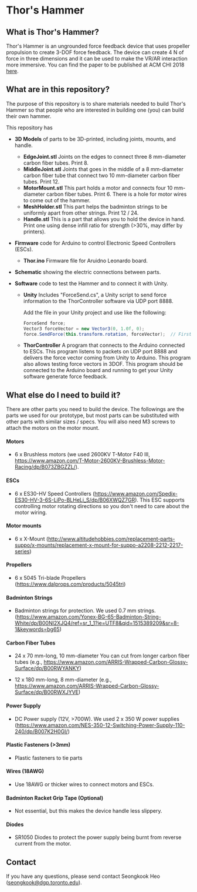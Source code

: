 # Thor's Hammer

## What is Thor's Hammer?

Thor's Hammer is an ungrounded force feedback device that uses propeller propulsion to create 3-DOF force feedback. The device can create 4 N of force in three dimensions and it can be used to make the VR/AR interaction more immersive. You can find the paper to be published at ACM CHI 2018 [here](http://seongkookheo.com/thorshammer.pdf).

## What are in this repository?

The purpose of this repository is to share materials needed to build Thor's Hammer so that people who are interested in building one (you) can build their own hammer. 

This repository has

* **3D Models** of parts to be 3D-printed, including joints, mounts, and handle. 

  * **EdgeJoint.stl** Joints on the edges to connect three 8 mm-diameter carbon fiber tubes. Print 8.
  * **MiddleJoint.stl** Joints that goes in the middle of a 8 mm-diameter carbon fiber tube that connect two 10 mm-diameter carbon fiber tubes. Print 12.
  * **MotorMount.stl** This part holds a motor and connects four 10 mm-diameter carbon fiber tubes. Print 6. There is a hole for motor wires to come out of the hammer. 
  * **MeshHolder.stl** This part helps the badminton strings to be uniformly apart from other strings. Print 12 / 24. 
  * **Handle.stl** This is a part that allows you to hold the device in hand. Print one using dense infill ratio for strength (>30%, may differ by printers). 

* **Firmware** code for Arduino to control Electronic Speed Controllers (ESCs).

  * **Thor.ino** Firmware file for Aruidno Leonardo board. 

* **Schematic** showing the electric connections between parts.

* **Software** code to test the Hammer and to connect it with Unity. 

  * **Unity** Includes "ForceSend.cs", a Unity script to send force information to the ThorController software via UDP port 8888.

    Add the file in your Unity project and use like the following:

    ```cs
    ForceSend force;
    Vector3 forceVector = new Vector3(0, 1.0f, 0);
    force.SendForce(this.transform.rotation, forceVector);	// First parameter is the device rotation in quaternion.
    ```

  * **ThorController** A program that connects to the Arduino connected to ESCs. This program listens to packets on UDP port 8888 and delivers the force vector coming from Unity to Arduino. This program also allows testing force vectors in 3DOF. This program should be connected to the Arduino board and running to get your Unity software generate force feedback. 

## What else do I need to build it?

There are other parts you need to build the device. The followings are the parts we used for our prototype, but most parts can be substituted with other parts with similar sizes / specs. You will also need M3 screws to attach the motors on the motor mount.  

#### Motors

* 6 x Brushless motors (we used 2600KV T-Motor F40 III, https://www.amazon.com/T-Motor-2600KV-Brushless-Motor-Racing/dp/B073ZBGZZL/). 

#### ESCs

* 6 x ES30-HV Speed Controllers (https://www.amazon.com/Spedix-ES30-HV-3-6S-LiPo-BLHeLi_S/dp/B06XWQZ7GR). This ESC supports controlling motor rotating directions so you don't need to care about the motor wiring.  

#### Motor mounts

* 6 x X-Mount (http://www.altitudehobbies.com/replacement-parts-suppo/x-mounts/replacement-x-mount-for-suppo-a2208-2212-2217-series)

#### Propellers

* 6 x 5045 Tri-blade Propellers (https://www.dalprops.com/products/5045tri)

#### Badminton Strings

* Badminton strings for protection. We used 0.7 mm strings. (https://www.amazon.com/Yonex-BG-65-Badminton-String-White/dp/B00NI2XJQ4/ref=sr_1_1?ie=UTF8&qid=1515389209&sr=8-1&keywords=bg65)

#### Carbon Fiber Tubes

- 24 x 70 mm-long, 10 mm-diameter
  You can cut from longer carbon fiber tubes (e.g., https://www.amazon.com/ARRIS-Wrapped-Carbon-Glossy-Surface/dp/B00RWYANKY)


- 12 x 180 mm-long, 8 mm-diameter (e.g., https://www.amazon.com/ARRIS-Wrapped-Carbon-Glossy-Surface/dp/B00RWXJYVE)

#### Power Supply

* DC Power supply (12V, >700W). We used 2 x 350 W power supplies (https://www.amazon.com/NES-350-12-Switching-Power-Supply-110-240/dp/B007K2H0GI/)

#### Plastic Fasteners (>3mm)

* Plastic fasteners to tie parts

#### Wires (18AWG)

* Use 18AWG or thicker wires to connect motors and ESCs. 

#### Badminton Racket Grip Tape (Optional)

* Not essential, but this makes the device handle less slippery. 

#### Diodes

* SR1050 Diodes to protect the power supply being burnt from reverse current from the motor.

## Contact

If you have any questions, please send contact Seongkook Heo (seongkook@dgp.toronto.edu). 
